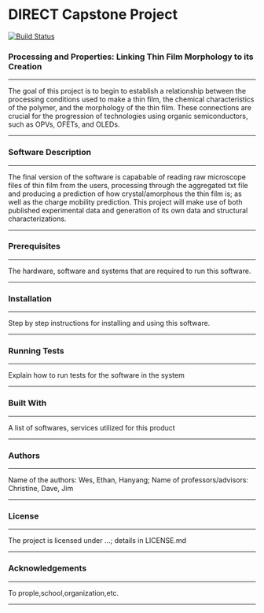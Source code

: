 # DIRECT Capstone Project
[![Build Status](https://travis-ci.org/wfqethan/Capstone.svg?branch=master)](https://travis-ci.org/wfqethan/Capstone)
### Processing and Properties: Linking Thin Film Morphology to its Creation

***

The goal of this project is to begin to establish a relationship between the processing conditions used to make a thin film, the chemical characteristics of the polymer, and the morphology of the thin film. These connections are crucial for the progression of technologies using organic semiconductors, such as OPVs, OFETs, and OLEDs.

***
### Software Description

***

The final version of the software is capabable of reading raw microscope files of thin film from the users, processing through the aggregated txt file and producing a prediction of how crystal/amorphous the 
thin film is; as well as the charge mobility prediction.  This project will make use of both published experimental data and generation of its own data and structural characterizations.

***
### Prerequisites

***

The hardware, software and systems that are required to run this software.

***
### Installation

***

Step by step instructions for installing and using this software.

***
### Running Tests

***

Explain how to run tests for the software in the system

***
### Built With

***

A list of softwares, services utilized for this product

***
### Authors

***

Name of the authors: Wes, Ethan, Hanyang; 
Name of professors/advisors: Christine, Dave, Jim

***
### License

***

The project is licensed under ...; details in LICENSE.md

***
### Acknowledgements

***

To prople,school,organization,etc.

***